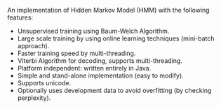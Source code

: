 An implementation of Hidden Markov Model (HMM) with the following features:

* Unsupervised training using Baum-Welch Algorithm.
* Large scale training by using online learning techniques (mini-batch approach).
* Faster training speed by multi-threading.
* Viterbi Algorithm for decoding, supports multi-threading.
* Platform independent: written entirely in Java.
* Simple and stand-alone implementation (easy to modify).
* Supports unicode.
* Optionally uses development data to avoid overfitting (by checking perplexity).
